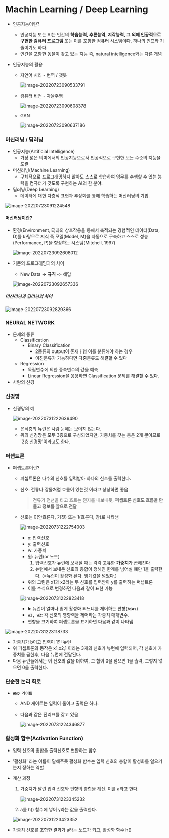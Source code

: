 # Machin Learning / Deep Learning

- 인공지능이란?

  - 인공지능 또는 AI는 인간의 <b>학습능력, 추론능역, 지각능력, 그 외에 인공적으로 구현한 컴퓨터 프로그램</b> 또는 이를 포함한 컴퓨터 시스템이다. 하나의 인프라 기술이기도 하다.
  - 인간을 포함한 동물이 갖고 있는 지능 즉, natural intelligence와는 다른 개념

- 인공지능의 활용

  - 자연어 처리 - 번역 / 챗봇

    ![image-20220723090533791](ML_DL.assets/image-20220723090533791-16585357320051.png)

  - 컴퓨터 비전 - 자율주행

    ![image-20220723090608378](ML_DL.assets/image-20220723090608378.png)

  - GAN

    ![image-20220723090637186](ML_DL.assets/image-20220723090637186.png)



### 머신러닝 / 딥러닝

- 인공지능(Artificial Intelligence)
  - 가장 넓은 의미에서의 인공지능으로서 인공적으로 구현한 모든 수준의 지능을 포괄
- 머신러닝(Machine Learning)
  - 구체적으로 프로그래밍하지 않아도 스스로 학습하여 임무를 수행할 수 있는 능력을 컴퓨터가 갖도록 구현하는 AI의 한 분야.
- 딥러닝(Deep Learning)
  - 데이터에 대한 다층적 표현과 추상화를 통해 학습하는 머신러닝의 기법.

![image-20220723091224548](ML_DL.assets/image-20220723091224548.png)

#### 머신러닝이란?

- 환경(Environment, E)과의 상호작용을 통해서 축적되는 경험적인 데이터(Data, D)를 바탕으로 지식 즉 모델(Model, M)을 자동으로 구축하고 스스로 성능(Performance, P)을 향상하는 시스템(Mitchell, 1997)

  ![image-20220723092608012](ML_DL.assets/image-20220723092608012.png)

- 기존의 프로그래밍과의 차이

  - New Data -> <b>규칙</b> -> 해답

  ![image-20220723092657336](ML_DL.assets/image-20220723092657336.png)



#####  머신러닝과 딥러닝의 차이

![image-20220723092829366](ML_DL.assets/image-20220723092829366.png)



### NEURAL NETWORK

- 문제의 종류
  - Classification
    - Binary Classification
      - 2종류의 output이 존재ㅏ형 이를 분류해야 하는 경우
      - 이진분류가 가능하다면 다중분류도 해결할 수 있다
  - Regression
    - 독립변수에 의한 종속변수의 값을 예측
    - Linear Regression을 응용하면 Classification 문제를 해결할 수 있다.
- 사람의 신경



### 신경망 

- 신경망의 예

  ![image-20220731222636490](ML_DL.assets/image-20220731222636490.png)

  - 은닉층의 뉴런은 사람 눈에는 보이지 않는다.
  - 위의 신경망은 모두 3층으로 구성되었지만, 가중치를 갖는 층은 2개 뿐이므로 '2층 신경망'이라고도 한다.



### 퍼셉트론

- 퍼셉트론이란?

  - 퍼셉트론은 다수의 신호를 입력받아 하나의 신호를 출력한다.

  - 신호: 전류나 강물처럼 흐름이 있는것 이라고 상상하면 좋음

    > 전류가 전선을 타고 흐르는 전자를 내보내듯, <b>퍼셉트론 신호도 흐름을 만들고 정보를 앞으로 전달</b>

  - 신호는 0(안흐른다, 거짓) 또는 1(흐른다, 참)로 나타냄

    ![image-20220731222754003](ML_DL.assets/image-20220731222754003.png)

    - x: 입력신호
    - y: 출력신호
    - w: 가중치
    - 원: 뉴런(or 노드)
      1. 입력신호가 뉴런에 보내질 때는 각각 고유한 **가중치**가 곱해진다
      2. 뉴런에서 보내온 신호의 총합이 정해진 한계를 넘어설 떄만 1을 출력한다. (=뉴런이 활성화 된다. 임계값을 넘었다.)
    - 위의 그림은 x1과 x2라는 두 신호를 입력받아 y를 출력하는 퍼셉트론
    - 이를 수식으로 변경하면 다음과 같이 표현 가능

    ![image-20220731222823418](ML_DL.assets/image-20220731222823418.png)

    - <b>`b`</b>: 뉴런이 얼마나 쉽게 활성화 되느냐를 제어하는 편향(<b>`bias`</b>)
    - <b>`w1, w2`</b>: 각 신호의 영향력을 제어하는 가중치 매개변수.
    - 편향을 표기하여 퍼셉트론을 표기하면 다음과 같이 나타냄

![image-20220731223118733](ML_DL.assets/image-20220731223118733.png)

- 가중치가 b이고 입력이 1인 뉴런
- 위 퍼셉트론의 동작은 x1,x2,1 이라는 3개의 신호가 뉴런에 입력되어, 각 신호에 가중치를 곱한후, 다음 뉴런에 전달된다.
- 다음 뉴런들에서는 이 신호의 값을 더하여, 그 합이 0을 넘으면 1을 출력, 그렇지 않으면 0을 출력한다.



### 단순한 논리 회로

- <b>`AND 게이트`</b>

  - AND 게이트는 입력이 둘이고 출력은 하나.

  - 다음과 같은 진리표를 갖고 있음

    ![image-20220731224346877](ML_DL.assets/image-20220731224346877.png)



### 활성화 함수(Activation Function)

- 입력 신호의 총합을 출력신호로 변환하는 함수

- '활성화' 라는 이름이 말해주듯 활성화 함수는 입력 신호의 총합이 활성화를 일으키는지 정하는 역할

- 계산 과정

  1. 가중치가 달린 입력 신호와 편향의 총합을 계산. 이를 a라고 한다.

     ![image-20220731223345232](ML_DL.assets/image-20220731223345232.png)

  2.  a를 h() 함수에 넣어 y라는 값을 출력한다.

     ![image-20220731223423352](ML_DL.assets/image-20220731223423352.png)

- 가중치 신호를 조합한 결과가 a라는 노드가 되고, 활성화 함수 h()
